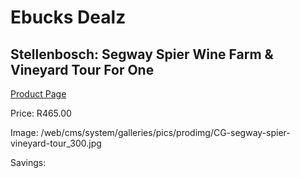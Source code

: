 
# Ebucks Dealz
## Stellenbosch: Segway Spier Wine Farm & Vineyard Tour For One
[Product Page](https://www.ebucks.com/web/shop/productSelected.do?prodId=223573803&catId=714893646)

Price: R465.00

Image: /web/cms/system/galleries/pics/prodimg/CG-segway-spier-vineyard-tour_300.jpg

Savings: 


	